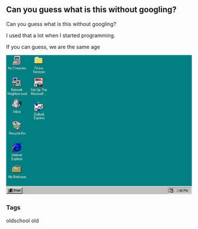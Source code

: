 ## Can you guess what is this without googling?

Can you guess what is this without googling?

I used that a lot when I started programming.

If you can guess, we are the same age

<img src="./Images/windows95.jpg" alt="TBD" />

### Tags
oldschool old